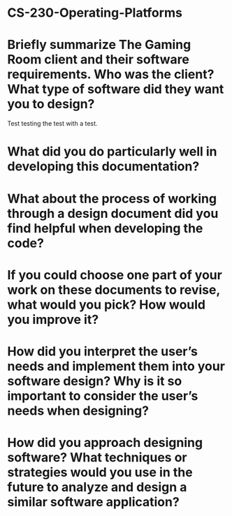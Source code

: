 # CS-230-Operating-Platforms
# Briefly summarize The Gaming Room client and their software requirements. Who was the client? What type of software did they want you to design?
Test testing the test with a test. 
#
# What did you do particularly well in developing this documentation?

# What about the process of working through a design document did you find helpful when developing the code?

# If you could choose one part of your work on these documents to revise, what would you pick? How would you improve it?

# How did you interpret the user’s needs and implement them into your software design? Why is it so important to consider the user’s needs when designing?

# How did you approach designing software? What techniques or strategies would you use in the future to analyze and design a similar software application?
